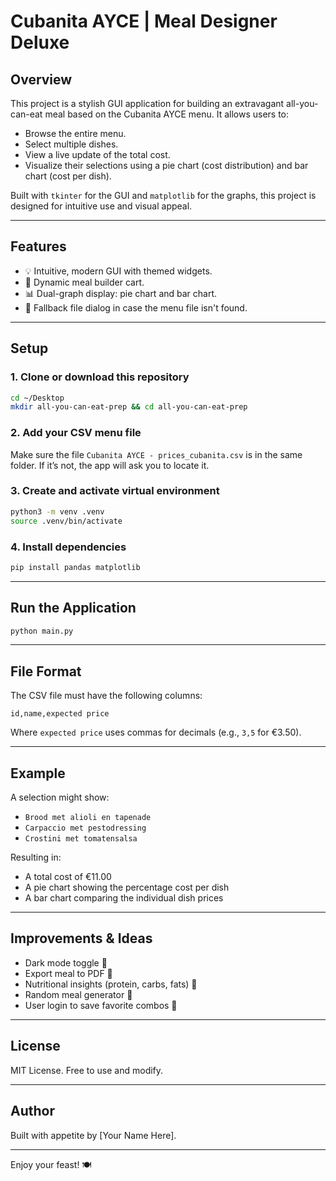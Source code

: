 # Cubanita AYCE | Meal Designer Deluxe

## Overview
This project is a stylish GUI application for building an extravagant all-you-can-eat meal based on the Cubanita AYCE menu. It allows users to:

- Browse the entire menu.
- Select multiple dishes.
- View a live update of the total cost.
- Visualize their selections using a pie chart (cost distribution) and bar chart (cost per dish).

Built with `tkinter` for the GUI and `matplotlib` for the graphs, this project is designed for intuitive use and visual appeal.

---

## Features
- 💡 Intuitive, modern GUI with themed widgets.
- 🛒 Dynamic meal builder cart.
- 📊 Dual-graph display: pie chart and bar chart.
- 📁 Fallback file dialog in case the menu file isn't found.

---

## Setup

### 1. Clone or download this repository
```bash
cd ~/Desktop
mkdir all-you-can-eat-prep && cd all-you-can-eat-prep
```

### 2. Add your CSV menu file
Make sure the file `Cubanita AYCE - prices_cubanita.csv` is in the same folder. If it’s not, the app will ask you to locate it.

### 3. Create and activate virtual environment
```bash
python3 -m venv .venv
source .venv/bin/activate
```

### 4. Install dependencies
```bash
pip install pandas matplotlib
```

---

## Run the Application
```bash
python main.py
```

---

## File Format
The CSV file must have the following columns:
```
id,name,expected price
```
Where `expected price` uses commas for decimals (e.g., `3,5` for €3.50).

---

## Example
A selection might show:
- `Brood met alioli en tapenade`
- `Carpaccio met pestodressing`
- `Crostini met tomatensalsa`

Resulting in:
- A total cost of €11.00
- A pie chart showing the percentage cost per dish
- A bar chart comparing the individual dish prices

---

## Improvements & Ideas
- Dark mode toggle 🌙
- Export meal to PDF 🧾
- Nutritional insights (protein, carbs, fats) 🥩
- Random meal generator 🎲
- User login to save favorite combos 💾

---

## License
MIT License. Free to use and modify.

---

## Author
Built with appetite by [Your Name Here].

---

Enjoy your feast! 🍽️

